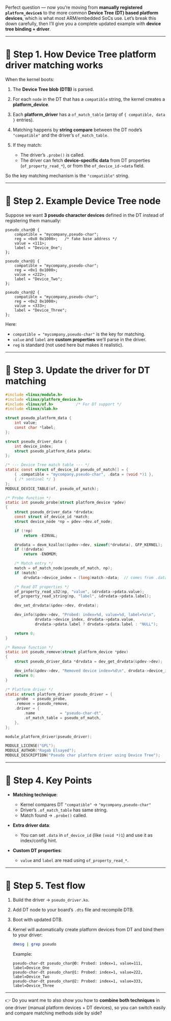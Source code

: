Perfect question — now you’re moving from **manually registered `platform_device`s** to the more common **Device Tree (DT) based platform devices**, which is what most ARM/embedded SoCs use. Let’s break this down carefully, then I’ll give you a complete updated example with **device tree binding + driver**.

---

# 🔹 Step 1. How Device Tree platform driver matching works

When the kernel boots:

1. The **Device Tree blob (DTB)** is parsed.
2. For each `node` in the DT that has a `compatible` string, the kernel creates a **platform_device**.
3. Each **platform_driver** has a `of_match_table` (array of `{ compatible, data }` entries).
4. Matching happens by **string compare** between the DT node’s `"compatible"` and the driver’s `of_match_table`.
5. If they match:

   * The driver’s `.probe()` is called.
   * The driver can fetch **device-specific data** from DT properties (`of_property_read_*`), or from the `of_device_id->data` field.

So the key matching mechanism is the `"compatible"` string.

---

# 🔹 Step 2. Example Device Tree node

Suppose we want **3 pseudo character devices** defined in the DT instead of registering them manually:

```dts
pseudo_char@0 {
    compatible = "mycompany,pseudo-char";
    reg = <0x0 0x1000>;   /* fake base address */
    value = <111>;
    label = "Device_One";
};

pseudo_char@1 {
    compatible = "mycompany,pseudo-char";
    reg = <0x1 0x1000>;
    value = <222>;
    label = "Device_Two";
};

pseudo_char@2 {
    compatible = "mycompany,pseudo-char";
    reg = <0x2 0x1000>;
    value = <333>;
    label = "Device_Three";
};
```

Here:

* `compatible = "mycompany,pseudo-char"` is the key for matching.
* `value` and `label` are **custom properties** we’ll parse in the driver.
* `reg` is standard (not used here but makes it realistic).

---

# 🔹 Step 3. Update the driver for DT matching

```c
#include <linux/module.h>
#include <linux/platform_device.h>
#include <linux/of.h>          /* For DT support */
#include <linux/slab.h>

struct pseudo_platform_data {
    int value;
    const char *label;
};

struct pseudo_driver_data {
    int device_index;
    struct pseudo_platform_data pdata;
};

/* --- Device Tree match table --- */
static const struct of_device_id pseudo_of_match[] = {
    { .compatible = "mycompany,pseudo-char", .data = (void *)1 },
    { /* sentinel */ }
};
MODULE_DEVICE_TABLE(of, pseudo_of_match);

/* Probe function */
static int pseudo_probe(struct platform_device *pdev)
{
    struct pseudo_driver_data *drvdata;
    const struct of_device_id *match;
    struct device_node *np = pdev->dev.of_node;

    if (!np)
        return -EINVAL;

    drvdata = devm_kzalloc(&pdev->dev, sizeof(*drvdata), GFP_KERNEL);
    if (!drvdata)
        return -ENOMEM;

    /* Match entry */
    match = of_match_node(pseudo_of_match, np);
    if (match)
        drvdata->device_index = (long)match->data;  // comes from .data in table

    /* Read DT properties */
    of_property_read_u32(np, "value", &drvdata->pdata.value);
    of_property_read_string(np, "label", &drvdata->pdata.label);

    dev_set_drvdata(&pdev->dev, drvdata);

    dev_info(&pdev->dev, "Probed: index=%d, value=%d, label=%s\n",
             drvdata->device_index, drvdata->pdata.value,
             drvdata->pdata.label ? drvdata->pdata.label : "NULL");

    return 0;
}

/* Remove function */
static int pseudo_remove(struct platform_device *pdev)
{
    struct pseudo_driver_data *drvdata = dev_get_drvdata(&pdev->dev);

    dev_info(&pdev->dev, "Removed device index=%d\n", drvdata->device_index);
    return 0;
}

/* Platform driver */
static struct platform_driver pseudo_driver = {
    .probe  = pseudo_probe,
    .remove = pseudo_remove,
    .driver = {
        .name           = "pseudo-char-dt",
        .of_match_table = pseudo_of_match,
    },
};

module_platform_driver(pseudo_driver);

MODULE_LICENSE("GPL");
MODULE_AUTHOR("Ragab Elsayed");
MODULE_DESCRIPTION("Pseudo char platform driver using Device Tree");
```

---

# 🔹 Step 4. Key Points

* **Matching technique**:

  * Kernel compares DT `"compatible"` → `"mycompany,pseudo-char"`
  * Driver’s `.of_match_table` has same string.
  * Match found → `.probe()` called.

* **Extra driver data**:

  * You can set `.data` in `of_device_id` (like `(void *)1`) and use it as index/config hint.

* **Custom DT properties**:

  * `value` and `label` are read using `of_property_read_*`.

---

# 🔹 Step 5. Test flow

1. Build the driver → `pseudo_driver.ko`.
2. Add DT node to your board’s `.dts` file and recompile DTB.
3. Boot with updated DTB.
4. Kernel will automatically create platform devices from DT and bind them to your driver:

   ```bash
   dmesg | grep pseudo
   ```

   Example:

   ```
   pseudo-char-dt pseudo_char@0: Probed: index=1, value=111, label=Device_One
   pseudo-char-dt pseudo_char@1: Probed: index=1, value=222, label=Device_Two
   pseudo-char-dt pseudo_char@2: Probed: index=1, value=333, label=Device_Three
   ```

---

👉 Do you want me to also show you how to **combine both techniques** in one driver (manual platform devices + DT devices), so you can switch easily and compare matching methods side by side?
